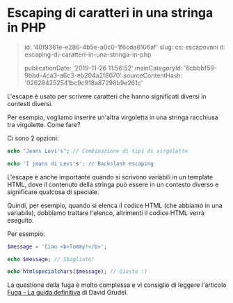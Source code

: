 Escaping di caratteri in una stringa in PHP
===========================================

> id: '40f9361e-e286-4b5e-a0c0-1f6cda8106af'
> slug:
> 	cs: escapovani
> 	it: escaping-di-caratteri-in-una-stringa-in-php
> 
> publicationDate: '2019-11-26 11:56:52'
> mainCategoryId: '6cbbbf59-9bbd-4ca3-a6c3-eb204a2f8070'
> sourceContentHash: '026284252541bc9c918a87298b9e261c'

L'escape è usato per scrivere caratteri che hanno significati diversi in contesti diversi.

Per esempio, vogliamo inserire un'altra virgoletta in una stringa racchiusa tra virgolette. Come fare?

Ci sono 2 opzioni:

```php
echo "Jeans Levi's"; // Combinazione di tipi di virgolette

echo 'I jeans di Levi's'; // Backslash escaping
```

L'escape è anche importante quando si scrivono variabili in un template HTML, dove il contenuto della stringa può essere in un contesto diverso e significare qualcosa di speciale.

Quindi, per esempio, quando si elenca il codice HTML (che abbiamo in una variabile), dobbiamo trattare l'elenco, altrimenti il codice HTML verrà eseguito.

Per esempio:

```php
$message = 'Ciao <b>Tommy!</b>';

echo $message; // Sbagliato!

echo htmlspecialchars($message); // Giusto :)
```

La questione della fuga è molto complessa e vi consiglio di leggere l'articolo <a href="https://phpfashion.com/escapovani-definitivni-prirucka">Fuga - La guida definitiva</a> di David Grudel.
